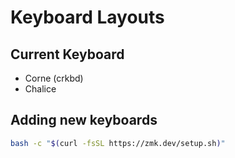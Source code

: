 # Keyboard Layouts

## Current Keyboard

- Corne (crkbd)
- Chalice

## Adding new keyboards

```bash
bash -c "$(curl -fsSL https://zmk.dev/setup.sh)"
```
